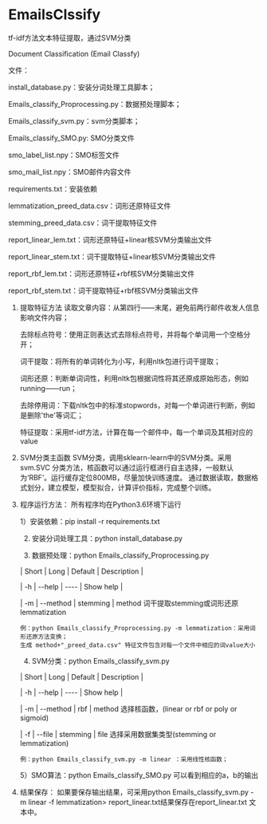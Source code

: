 # EmailsClssify
tf-idf方法文本特征提取，通过SVM分类


  
Document Classification (Email Classfy)

文件：

install_database.py：安装分词处理工具脚本；

Emails_classify_Proprocessing.py：数据预处理脚本；

Emails_classify_svm.py：svm分类脚本；

Emails_classify_SMO.py: SMO分类文件 

smo_label_list.npy：SMO标签文件

smo_mail_list.npy：SMO邮件内容文件

requirements.txt：安装依赖

lemmatization_preed_data.csv：词形还原特征文件

stemming_preed_data.csv：词干提取特征文件

report_linear_lem.txt：词形还原特征+linear核SVM分类输出文件

report_linear_stem.txt：词干提取特征+linear核SVM分类输出文件

report_rbf_lem.txt：词形还原特征+rbf核SVM分类输出文件

report_rbf_stem.txt：词干提取特征+rbf核SVM分类输出文件


1. 提取特征方法
    读取文章内容：从第四行——末尾，避免前两行邮件收发人信息影响文件内容；

    去除标点符号：使用正则表达式去除标点符号，并将每个单词用一个空格分开；

    词干提取：将所有的单词转化为小写，利用nltk包进行词干提取；

    词形还原：判断单词词性，利用nltk包根据词性将其还原成原始形态，例如running——run；

    去除停用词：下载nltk包中的标准stopwords，对每一个单词进行判断，例如是删除'the'等词汇；

    特征提取：采用tf-idf方法，计算在每一个邮件中，每一个单词及其相对应的value
    
2. SVM分类主函数
    SVM分类，调用sklearn-learn中的SVM分类。采用svm.SVC 分类方法，核函数可以通过运行框进行自主选择，一般默认为‘RBF’。运行缓存定位800MB，尽量加快训练速度。
    通过数据读取，数据格式划分，建立模型，模型拟合，计算评价指标，完成整个训练。

3. 程序运行方法：
    所有程序均在Python3.6环境下运行

    1）安装依赖：pip install -r requirements.txt

    2)  安装分词处理工具：python install_database.py

    3)  数据预处理：python Emails_classify_Proprocessing.py

	|  Short   | Long  |  Default  |  Description  |

	|  -h  | --help |  ----  |  Show help  |

	| -m  | --method |  stemming  |  method 词干提取stemming或词形还原lemmatization

       例：python Emails_classify_Proprocessing.py -m lemmatization：采用词形还原方法变换；
       生成 method+"_preed_data.csv" 特征文件包含对每一个文件中相应的词value大小
    4) SVM分类：python Emails_classify_svm.py
    
	|  Short   | Long  |  Default  |  Description  |
	
	|  -h  | --help |  ----  |  Show help  |
	
	| -m  | --method |  rbf  |  method 选择核函数，(linear or rbf or poly or sigmoid)
	
	| -f  | --file |  stemming  |  file 选择采用数据集类型(stemming or lemmatization)
       
       例：python Emails_classify_svm.py -m linear ：采用线性核函数；
       
    5）SMO算法：python Emails_classify_SMO.py 可以看到相应的a，b的输出
    

4. 结果保存：
      如果要保存输出结果，可采用python Emails_classify_svm.py -m linear -f lemmatization> report_linear.txt结果保存在report_linear.txt 文本中。
